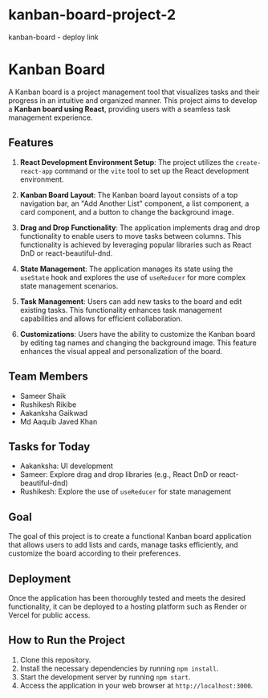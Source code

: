 # kanban-board-project-2
kanban-board - deploy link

# Kanban Board

A Kanban board is a project management tool that visualizes tasks and their progress in an intuitive and organized manner. This project aims to develop a **Kanban board using React**, providing users with a seamless task management experience.

## Features

1. **React Development Environment Setup**: The project utilizes the `create-react-app` command or the `vite` tool to set up the React development environment.

2. **Kanban Board Layout**: The Kanban board layout consists of a top navigation bar, an "Add Another List" component, a list component, a card component, and a button to change the background image.

3. **Drag and Drop Functionality**: The application implements drag and drop functionality to enable users to move tasks between columns. This functionality is achieved by leveraging popular libraries such as React DnD or react-beautiful-dnd.

4. **State Management**: The application manages its state using the `useState` hook and explores the use of `useReducer` for more complex state management scenarios.

5. **Task Management**: Users can add new tasks to the board and edit existing tasks. This functionality enhances task management capabilities and allows for efficient collaboration.

6. **Customizations**: Users have the ability to customize the Kanban board by editing tag names and changing the background image. This feature enhances the visual appeal and personalization of the board.

## Team Members

- Sameer Shaik
- Rushikesh Rikibe
- Aakanksha Gaikwad
- Md Aaquib Javed Khan

## Tasks for Today

- Aakanksha: UI development 
- Sameer: Explore drag and drop libraries (e.g., React DnD or react-beautiful-dnd)
- Rushikesh: Explore the use of `useReducer` for state management

## Goal

The goal of this project is to create a functional Kanban board application that allows users to add lists and cards, manage tasks efficiently, and customize the board according to their preferences.

## Deployment

Once the application has been thoroughly tested and meets the desired functionality, it can be deployed to a hosting platform such as Render or Vercel for public access.

## How to Run the Project

1. Clone this repository.
2. Install the necessary dependencies by running `npm install`.
3. Start the development server by running `npm start`.
4. Access the application in your web browser at `http://localhost:3000`.

